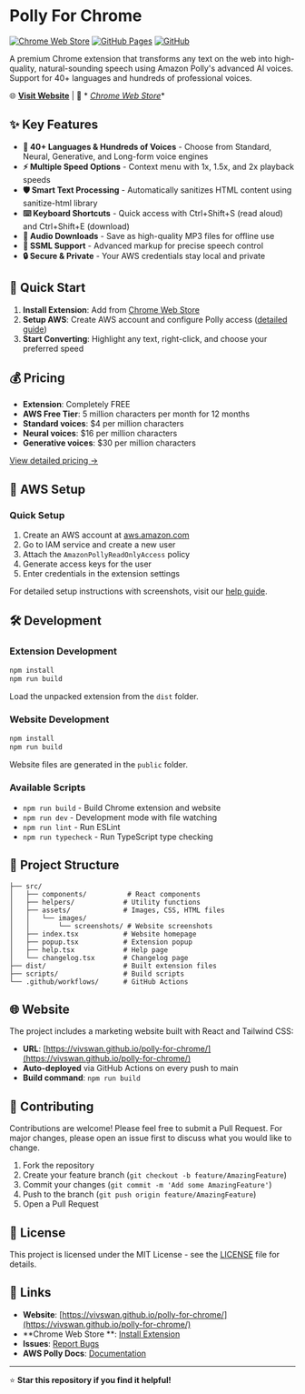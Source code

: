 # Polly For Chrome

[![Chrome Web Store](https://img.shields.io/chrome-web-store/v/kdcbeehimalgmeoeajnflggejlemclnn.svg)](https://chromewebstore.google.com/detail/kdcbeehimalgmeoeajnflggejlemclnn)
[![GitHub Pages](https://img.shields.io/badge/website-polly--for--chrome-blue)](https://vivswan.github.io/polly-for-chrome/)
[![GitHub](https://img.shields.io/github/license/vivswan/polly-for-chrome)](LICENSE)

A premium Chrome extension that transforms any text on the web into high-quality, natural-sounding speech using Amazon
Polly's advanced AI voices. Support for 40+ languages and hundreds of professional voices.

🌐 **[Visit Website](https://vivswan.github.io/polly-for-chrome/)** | 🛒 *
*[Chrome Web Store](https://chromewebstore.google.com/detail/kdcbeehimalgmeoeajnflggejlemclnn)**

## ✨ Key Features

* **🎵 40+ Languages & Hundreds of Voices** - Choose from Standard, Neural, Generative, and Long-form voice engines
* **⚡ Multiple Speed Options** - Context menu with 1x, 1.5x, and 2x playback speeds
* **🛡️ Smart Text Processing** - Automatically sanitizes HTML content using sanitize-html library
* **⌨️ Keyboard Shortcuts** - Quick access with Ctrl+Shift+S (read aloud) and Ctrl+Shift+E (download)
* **💾 Audio Downloads** - Save as high-quality MP3 files for offline use
* **🔧 SSML Support** - Advanced markup for precise speech control
* **🔒 Secure & Private** - Your AWS credentials stay local and private

## 🚀 Quick Start

1. **Install Extension**: Add
   from [Chrome Web Store](https://chromewebstore.google.com/detail/kdcbeehimalgmeoeajnflggejlemclnn)
2. **Setup AWS**: Create AWS account and configure Polly
   access ([detailed guide](https://vivswan.github.io/polly-for-chrome/#install))
3. **Start Converting**: Highlight any text, right-click, and choose your preferred speed

## 💰 Pricing

- **Extension**: Completely FREE
- **AWS Free Tier**: 5 million characters per month for 12 months
- **Standard voices**: $4 per million characters
- **Neural voices**: $16 per million characters
- **Generative voices**: $30 per million characters

[View detailed pricing →](https://aws.amazon.com/polly/pricing/)

## 🔧 AWS Setup

### Quick Setup

1. Create an AWS account at [aws.amazon.com](https://aws.amazon.com)
2. Go to IAM service and create a new user
3. Attach the `AmazonPollyReadOnlyAccess` policy
4. Generate access keys for the user
5. Enter credentials in the extension settings

For detailed setup instructions with screenshots, visit our [help guide](https://vivswan.github.io/polly-for-chrome/).

## 🛠️ Development

### Extension Development

```bash
npm install
npm run build
```

Load the unpacked extension from the `dist` folder.

### Website Development

```bash
npm install
npm run build
```

Website files are generated in the `public` folder.

### Available Scripts

- `npm run build` - Build Chrome extension and website
- `npm run dev` - Development mode with file watching
- `npm run lint` - Run ESLint
- `npm run typecheck` - Run TypeScript type checking

## 📁 Project Structure

```
├── src/
│   ├── components/          # React components
│   ├── helpers/            # Utility functions
│   ├── assets/             # Images, CSS, HTML files
│   │   └── images/
│   │       └── screenshots/ # Website screenshots
│   ├── index.tsx           # Website homepage
│   ├── popup.tsx           # Extension popup
│   ├── help.tsx            # Help page
│   └── changelog.tsx       # Changelog page
├── dist/                   # Built extension files
├── scripts/                # Build scripts
└── .github/workflows/      # GitHub Actions
```

## 🌐 Website

The project includes a marketing website built with React and Tailwind CSS:

- **URL**: [https://vivswan.github.io/polly-for-chrome/](https://vivswan.github.io/polly-for-chrome/)
- **Auto-deployed** via GitHub Actions on every push to main
- **Build command**: `npm run build`

## 🤝 Contributing

Contributions are welcome! Please feel free to submit a Pull Request. For major changes, please open an issue first to
discuss what you would like to change.

1. Fork the repository
2. Create your feature branch (`git checkout -b feature/AmazingFeature`)
3. Commit your changes (`git commit -m 'Add some AmazingFeature'`)
4. Push to the branch (`git push origin feature/AmazingFeature`)
5. Open a Pull Request

## 📄 License

This project is licensed under the MIT License - see the [LICENSE](LICENSE) file for details.

## 🔗 Links

- **Website**: [https://vivswan.github.io/polly-for-chrome/](https://vivswan.github.io/polly-for-chrome/)
- **Chrome Web Store
  **: [Install Extension](https://chromewebstore.google.com/detail/kdcbeehimalgmeoeajnflggejlemclnn)
- **Issues**: [Report Bugs](https://github.com/vivswan/polly-for-chrome/issues)
- **AWS Polly Docs**: [Documentation](https://docs.aws.amazon.com/polly/)

---

⭐ **Star this repository if you find it helpful!**

